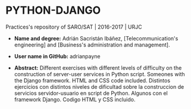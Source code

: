 # PYTHON-DJANGO

Practices's repository of SARO/SAT | 2016-2017 | URJC

* __Name and degree:__ Adrián Sacristán Ibáñez, [Telecommunication's engineering] and [Business's administration and management].

* __User name in GitHub:__ adrianpayne

* __Abstract:__
Different exercises with different levels of difficulty on the construction of server-user services in Python script. Someones with the Django framework.
HTML and CSS code included.
Distintos ejercicios con distintos niveles de dificultad sobre la construccion de servicios servidor-usuario en script de Python. Algunos con el framework Django. 
Codigo HTML y CSS incluido.
